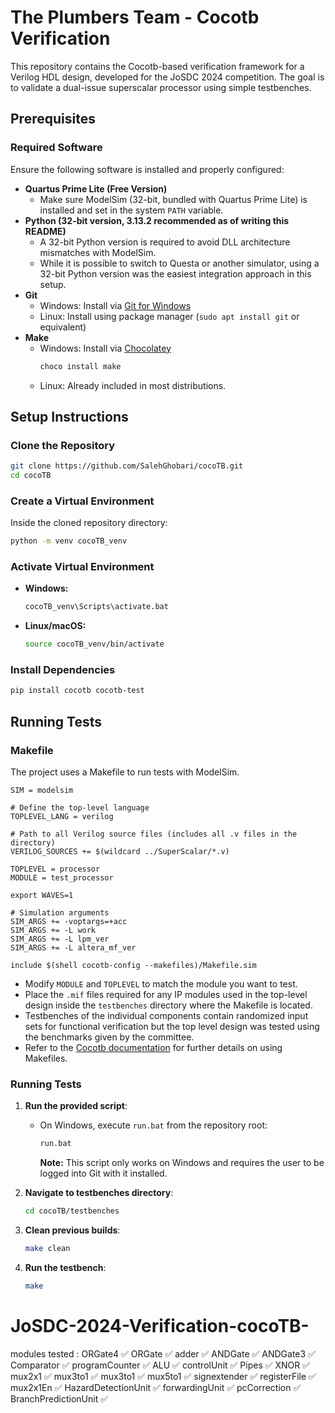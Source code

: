 # The Plumbers Team - Cocotb Verification

This repository contains the Cocotb-based verification framework for a Verilog HDL design, developed for the JoSDC 2024 competition. The goal is to validate a dual-issue superscalar processor using simple testbenches.

## Prerequisites

### Required Software

Ensure the following software is installed and properly configured:

- **Quartus Prime Lite (Free Version)**
  - Make sure ModelSim (32-bit, bundled with Quartus Prime Lite) is installed and set in the system `PATH` variable.
- **Python (32-bit version, 3.13.2 recommended as of writing this README)**
  - A 32-bit Python version is required to avoid DLL architecture mismatches with ModelSim.
  - While it is possible to switch to Questa or another simulator, using a 32-bit Python version was the easiest integration approach in this setup.
- **Git**
  - Windows: Install via [Git for Windows](https://git-scm.com/download/win)
  - Linux: Install using package manager (`sudo apt install git` or equivalent)
- **Make**
  - Windows: Install via [Chocolatey](https://chocolatey.org/install)
    ```sh
    choco install make
    ```
  - Linux: Already included in most distributions.

## Setup Instructions

### Clone the Repository

```sh
git clone https://github.com/SalehGhobari/cocoTB.git
cd cocoTB
```

### Create a Virtual Environment

Inside the cloned repository directory:

```sh
python -m venv cocoTB_venv
```

### Activate Virtual Environment

- **Windows:**
  ```sh
  cocoTB_venv\Scripts\activate.bat
  ```
- **Linux/macOS:**
  ```sh
  source cocoTB_venv/bin/activate
  ```

### Install Dependencies

```sh
pip install cocotb cocotb-test
```

## Running Tests

### Makefile

The project uses a Makefile to run tests with ModelSim.

```make
SIM = modelsim

# Define the top-level language
TOPLEVEL_LANG = verilog

# Path to all Verilog source files (includes all .v files in the directory)
VERILOG_SOURCES += $(wildcard ../SuperScalar/*.v)

TOPLEVEL = processor
MODULE = test_processor

export WAVES=1

# Simulation arguments
SIM_ARGS += -voptargs=+acc
SIM_ARGS += -L work
SIM_ARGS += -L lpm_ver
SIM_ARGS += -L altera_mf_ver

include $(shell cocotb-config --makefiles)/Makefile.sim
```

- Modify `MODULE` and `TOPLEVEL` to match the module you want to test.
- Place the `.mif` files required for any IP modules used in the top-level design inside the `testbenches` directory where the Makefile is located.
- Testbenches of the individual components contain randomized input sets for functional verification but the top level design was tested using the benchmarks given by the committee.
- Refer to the [Cocotb documentation](https://docs.cocotb.org/) for further details on using Makefiles.

### Running Tests

1. **Run the provided script**:

   - On Windows, execute `run.bat` from the repository root:
     ```sh
     run.bat
     ```
     **Note:** This script only works on Windows and requires the user to be logged into Git with it installed.

2. **Navigate to testbenches directory**:

   ```sh
   cd cocoTB/testbenches
   ```

3. **Clean previous builds**:

   ```sh
   make clean
   ```

4. **Run the testbench**:

   ```sh
   make
   ```


# JoSDC-2024-Verification-cocoTB-
modules tested : ORGate4 ✅ ORGate ✅ adder ✅ ANDGate ✅ ANDGate3 ✅ Comparator ✅ programCounter ✅ ALU ✅ controlUnit ✅ Pipes ✅ XNOR ✅ mux2x1 ✅ mux3to1 ✅ mux3to1 ✅ mux5to1 ✅ signextender ✅ registerFile ✅  mux2x1En ✅ HazardDetectionUnit ✅ forwardingUnit ✅ pcCorrection ✅ BranchPredictionUnit ✅
